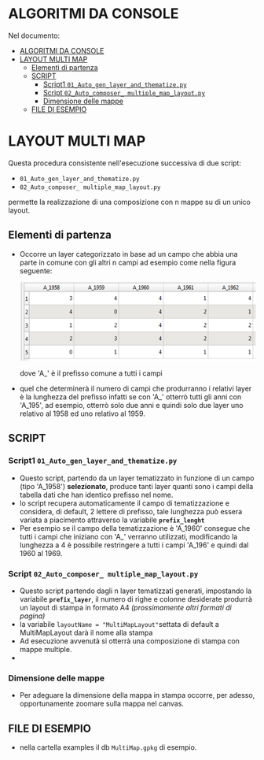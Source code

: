 # ALGORITMI DA CONSOLE

Nel documento:
<!-- TOC -->

- [ALGORITMI DA CONSOLE](#algoritmi-da-console)
- [LAYOUT MULTI MAP](#layout-multi-map)
  - [Elementi di partenza](#elementi-di-partenza)
  - [SCRIPT](#script)
    - [Script1  `01_Auto_gen_layer_and_thematize.py`](#script1-01autogenlayerandthematizepy)
    - [Script `02_Auto_composer_ multiple_map_layout.py`](#script-02autocomposer-multiplemaplayoutpy)
    - [Dimensione delle mappe](#dimensione-delle-mappe)
  - [FILE DI ESEMPIO](#file-di-esempio)

<!-- /TOC -->


# LAYOUT MULTI MAP 

Questa procedura consistente nell'esecuzione successiva di due script:
*  `01_Auto_gen_layer_and_thematize.py`
*  `02_Auto_composer_ multiple_map_layout.py`

permette la realizzazione di una composizione con n mappe su di un unico layout.

## Elementi di partenza

* Occorre un layer categorizzato in base ad un campo che abbia una parte in comune con gli altri n campi ad esempio come nella figura seguente:

     ![AHI](./Images/Field_Table.PNG)
    
     dove 'A_' è il prefisso comune a tutti i campi
* quel che determinerà il numero di campi che produrranno i relativi layer è la lunghezza del prefisso infatti se con 'A_' otterrò tutti gli anni con 'A_195', ad esempio, otterrò solo due anni e quindi solo due layer uno relativo al 1958 ed uno relativo al 1959.

## SCRIPT
### Script1  `01_Auto_gen_layer_and_thematize.py`
* Questo script, partendo da un layer tematizzato in funzione di un campo (tipo 'A_1958') **selezionato**, produce tanti layer quanti sono i campi della tabella dati che han identico prefisso nel nome.
* lo script recupera automaticamente il campo di tematizzazione e considera, di default, 2 lettere di prefisso, tale lunghezza può essera variata a piacimento attraverso la variabile **`prefix_lenght`**
* Per esempio se il campo della tematizzazione è 'A_1960' consegue che tutti i campi che iniziano con 'A_' verranno utilizzati, modificando la lunghezza a 4 è possibile restringere a tutti i campi 'A_196' e quindi dal 1960 al 1969.

### Script `02_Auto_composer_ multiple_map_layout.py`
* Questo script partendo dagli n layer tematizzati generati, impostando la variabile **`prefix_layer`**, il numero di righe e colonne desiderate produrrà un layout di stampa in formato A4 *(prossimamente altri formati di pagina)* 
* la variabile `layoutName = "MultiMapLayout"`settata di default a MultiMapLayout darà il nome alla stampa
* Ad esecuzione avvenutà si otterrà una composizione di stampa con mappe multiple.
* 
### Dimensione delle mappe
* Per adeguare la dimensione della mappa in stampa occorre, per adesso, opportunamente zoomare sulla mappa nel canvas.

## FILE DI ESEMPIO
* nella cartella examples il db `MultiMap.gpkg` di esempio.